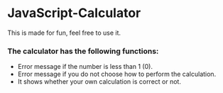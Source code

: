 # JavaScript-Calculator
This is made for fun, feel free to use it.

### The calculator has the following functions:
- Error message if the number is less than 1 (0).
- Error message if you do not choose how to perform the calculation.
- It shows whether your own calculation is correct or not.
